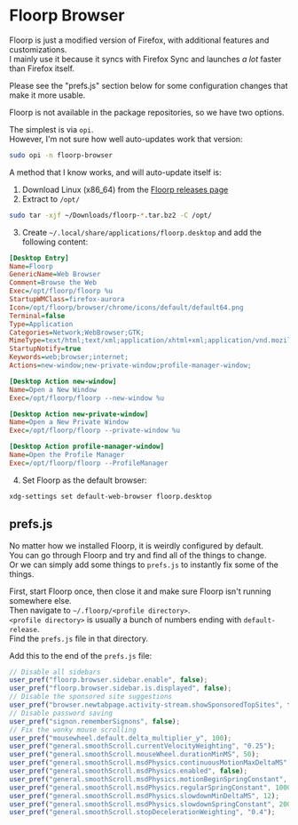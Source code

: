# Floorp Browser

Floorp is just a modified version of Firefox, with additional features and customizations.\
I mainly use it because it syncs with Firefox Sync and launches *a lot* faster than Firefox itself.

Please see the "prefs.js" section below for some configuration changes that make it more usable.

Floorp is not available in the package repositories, so we have two options.

The simplest is via `opi`.\
However, I'm not sure how well auto-updates work that version:
```bash
sudo opi -n floorp-browser
```

A method that I know works, and will auto-update itself is:

1. Download Linux (x86_64) from the [Floorp releases page](https://floorp.app/download)
2. Extract to `/opt/`
```bash
sudo tar -xjf ~/Downloads/floorp-*.tar.bz2 -C /opt/
```
3. Create `~/.local/share/applications/floorp.desktop` and add the following content:
```ini
[Desktop Entry]
Name=Floorp
GenericName=Web Browser
Comment=Browse the Web
Exec=/opt/floorp/floorp %u
StartupWMClass=firefox-aurora
Icon=/opt/floorp/browser/chrome/icons/default/default64.png
Terminal=false
Type=Application
Categories=Network;WebBrowser;GTK;
MimeType=text/html;text/xml;application/xhtml+xml;application/vnd.mozilla.xul+xml;text/mml;application/x-xpinstall;x-scheme-handler/http;x-scheme-handler/https;
StartupNotify=true
Keywords=web;browser;internet;
Actions=new-window;new-private-window;profile-manager-window;

[Desktop Action new-window]
Name=Open a New Window
Exec=/opt/floorp/floorp --new-window %u

[Desktop Action new-private-window]
Name=Open a New Private Window
Exec=/opt/floorp/floorp --private-window %u

[Desktop Action profile-manager-window]
Name=Open the Profile Manager
Exec=/opt/floorp/floorp --ProfileManager
```
4. Set Floorp as the default browser:
```bash
xdg-settings set default-web-browser floorp.desktop
```

## prefs.js

No matter how we installed Floorp, it is weirdly configured by default.\
You can go through Floorp and try and find all of the things to change.\
Or we can simply add some things to `prefs.js` to instantly fix some of the things.


First, start Floorp once, then close it and make sure Floorp isn't running somewhere else.\
Then navigate to `~/.floorp/<profile directory>`.\
`<profile directory>` is usually a bunch of numbers ending with `default-release`.\
Find the `prefs.js` file in that directory.

Add this to the end of the `prefs.js` file:
```javascript
// Disable all sidebars
user_pref("floorp.browser.sidebar.enable", false);
user_pref("floorp.browser.sidebar.is.displayed", false);
// Disable the sponsored site suggestions
user_pref("browser.newtabpage.activity-stream.showSponsoredTopSites", false);
// Disable password saving
user_pref("signon.rememberSignons", false);
// Fix the wonky mouse scrolling
user_pref("mousewheel.default.delta_multiplier_y", 100);
user_pref("general.smoothScroll.currentVelocityWeighting", "0.25");
user_pref("general.smoothScroll.mouseWheel.durationMinMS", 50);
user_pref("general.smoothScroll.msdPhysics.continuousMotionMaxDeltaMS", 120);
user_pref("general.smoothScroll.msdPhysics.enabled", false);
user_pref("general.smoothScroll.msdPhysics.motionBeginSpringConstant", 1250);
user_pref("general.smoothScroll.msdPhysics.regularSpringConstant", 1000);
user_pref("general.smoothScroll.msdPhysics.slowdownMinDeltaMS", 12);
user_pref("general.smoothScroll.msdPhysics.slowdownSpringConstant", 2000);
user_pref("general.smoothScroll.stopDecelerationWeighting", "0.4");
```